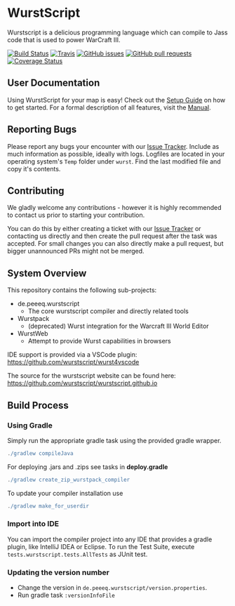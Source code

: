 # WurstScript

Wurstscript is a delicious programming language which can compile to Jass code that is used to power WarCraft III.

[![Build Status](http://peeeq.de/hudson/job/Wurst/badge/icon)](http://peeeq.de/hudson/job/Wurst/)
[![Travis](https://travis-ci.org/wurstscript/WurstScript.svg?branch=master)](https://travis-ci.org/wurstscript/WurstScript)
[![GitHub issues](https://img.shields.io/github/issues/wurstscript/WurstScript.svg)]()
[![GitHub pull requests](https://img.shields.io/github/issues-pr/wurstscript/WurstScript.svg)]()
[![Coverage Status](https://coveralls.io/repos/github/wurstscript/WurstScript/badge.svg?branch=master)](https://coveralls.io/github/wurstscript/WurstScript?branch=master)


## User Documentation

Using WurstScript for your map is easy! Check out the [Setup Guide](https://wurstscript.github.io/start.html) on how to get started.
For a formal description of all features, visit the [Manual](https://wurstscript.github.io/manual.html).


##  Reporting Bugs

Please report any bugs your encounter with our [Issue Tracker](https://github.com/wurstscript/WurstScript/issues).
Include as much information as possible, ideally with logs. 
Logfiles are located in your operating system's `Temp` folder under `wurst`.
Find the last modified file and copy it's contents.

## Contributing

We gladly welcome any contributions - however it is highly recommended to contact us prior to starting your contribution.

You can do this by either creating a ticket with our [Issue Tracker](https://github.com/wurstscript/WurstScript/issues) or contacting us directly and then create the pull request after the task was accepted.
For small changes you can also directly make a pull request, but bigger unannounced PRs might not be merged.

## System Overview

This repository contains the following sub-projects:

- de.peeeq.wurstscript
	- The core wurstscript compiler and directly related tools
- Wurstpack
	- (deprecated) Wurst integration for the Warcraft III World Editor
- WurstWeb
	- Attempt to provide Wurst capabilities in browsers

IDE support is provided via a VSCode plugin: https://github.com/wurstscript/wurst4vscode

The source for the wurstscript website can be found here: https://github.com/wurstscript/wurstscript.github.io

## Build Process

### Using Gradle

Simply run the appropriate gradle task using the provided gradle wrapper.

```gradle
./gradlew compileJava
```

For deploying .jars and .zips see tasks in **deploy.gradle**

```gradle
./gradlew create_zip_wurstpack_compiler
```

To update your compiler installation use

```gradle
./gradlew make_for_userdir
```

### Import into IDE

You can import the compiler project into any IDE that provides a gradle plugin, like IntelliJ IDEA or Eclipse.
To run the Test Suite, execute `tests.wurstscript.tests.AllTests` as JUnit test.

### Updating the version number

- Change the version in `de.peeeq.wurstscript/version.properties`.
- Run gradle task `:versionInfoFile`






	
